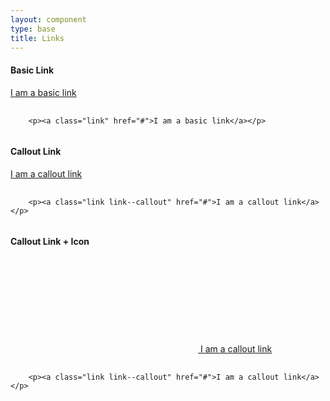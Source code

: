 ```yaml
---
layout: component
type: base
title: Links
---
```


#### Basic Link

<p><a class="link" href="#">I am a basic link</a></p>

<pre>
  <code>
    &lt;p>&lt;a class="link" href="#">I am a basic link&lt;/a>&lt;/p>
  </code>
</pre>

#### Callout Link

<p><a class="link link--callout" href="#">I am a callout link</a></p>

<pre>
  <code>
    &lt;p>&lt;a class="link link--callout" href="#">I am a callout link&lt;/a>&lt;/p>
  </code>
</pre>

#### Callout Link + Icon

<p>
  <a href="#">
    <svg class="icon icon--size-med icon--left">
      <use class="icon--line icon--color-link" xlink:href="#icon_line-article"/>
    </svg>
    <span class="link link--callout">I am a callout link</span>
  </a>
</p>

<pre>
  <code>
    &lt;p>&lt;a class="link link--callout" href="#">I am a callout link&lt;/a>&lt;/p>
  </code>
</pre>
